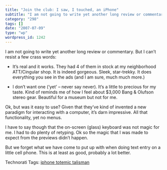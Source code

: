 ```yaml
---
title: "Join the club: I saw, I touched, an iPhone"
subtitle: "I am not going to write yet another long review or commentary. But I can’t resist a few crass words:"
category: "298"
tags: []
date: "2007-07-09"
type: "wp"
wordpress_id: 1242
---
```

I am not going to write yet another long review or commentary. But I can’t resist a few crass words:
 
- It’s real and it works. They had 4 of them in stock at my neighborhood ATT/Cingular shop. It is indeed gorgeous. Sleek, star-trekky. It does everything you see in the ads (and I am sure, much much more.)

- I don’t want one (‘yet’ – never say never). It’s a little to precious for my taste. Kind of reminds me of how I feel about $3,000 Bang & Olufson stereo gear. Beautiful for a museum but not for me.

Ok, but was it easy to use? Given that they’ve kind of invented a new paradigm for interacting with a computer, it’s darn impressive. All that functionality, yet no menus.

I have to say though that the on-screen (glass) keyboard was not magic for me. I had to do plenty of retyping. Ok so the magic that I was made to expect from the previews didn’t happen.

But we forget what we have come to put up with when doing text entry on a little cell phone. This is at least as good, probably a lot better.

Technorati Tags: [iphone totemic talisman](http://technorati.com/tag/iphone%20totemic%20talisman)